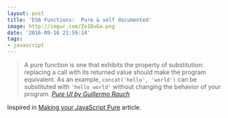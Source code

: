```yaml
---
layout: post
title: 'ES6 Functions:  Pure & self documented'
image: http://imgur.com/Zo1DuGa.png
date: '2016-09-16 21:59:14'
tags:
- javascript
---
```


<script src="https://gist.github.com/Kikobeats/c8c0dc43b6148c80f702fbcab3d2c419.js"></script>

> A pure function is one that exhibits the property of substitution: replacing a call with its returned value should make the program equivalent. As an example, `concat('hello', 'world')` can be substituted with `'hello world'` without changing the behavior of your program.
<cite>[Pure UI by Guillermo Rauch](https://rauchg.com/2015/pure-ui)</cite>

Inspired in [Making your JavaScript Pure](http://alistapart.com/article/making-your-javascript-pure) article.
